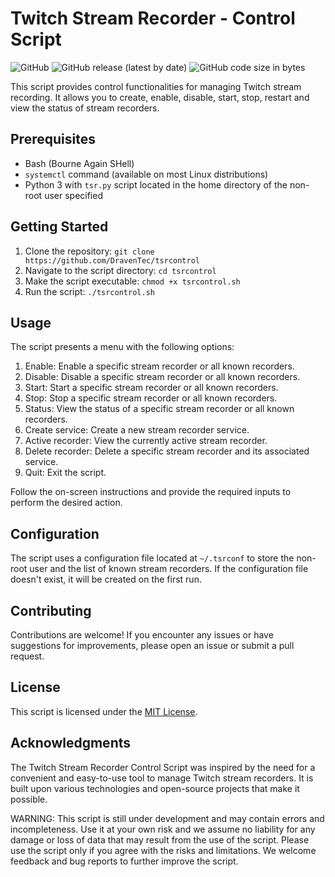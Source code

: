 # Twitch Stream Recorder - Control Script
![GitHub](https://img.shields.io/github/license/DravenTec/tsrcontrol)
![GitHub release (latest by date)](https://img.shields.io/github/v/release/DravenTec/tsrcontrol)
![GitHub code size in bytes](https://img.shields.io/github/languages/code-size/DravenTec/tsrcontrol)

This script provides control functionalities for managing Twitch stream recording. 
It allows you to create, enable, disable, start, stop, restart and view the status of stream recorders.

## Prerequisites

- Bash (Bourne Again SHell)
- `systemctl` command (available on most Linux distributions)
- Python 3 with `tsr.py` script located in the home directory of the non-root user specified

## Getting Started

1. Clone the repository: `git clone https://github.com/DravenTec/tsrcontrol`
2. Navigate to the script directory: `cd tsrcontrol`
3. Make the script executable: `chmod +x tsrcontrol.sh`
4. Run the script: `./tsrcontrol.sh`

## Usage

The script presents a menu with the following options:

1. Enable: Enable a specific stream recorder or all known recorders.
2. Disable: Disable a specific stream recorder or all known recorders.
3. Start: Start a specific stream recorder or all known recorders.
4. Stop: Stop a specific stream recorder or all known recorders.
5. Status: View the status of a specific stream recorder or all known recorders.
6. Create service: Create a new stream recorder service.
7. Active recorder: View the currently active stream recorder.
8. Delete recorder: Delete a specific stream recorder and its associated service.
9. Quit: Exit the script.

Follow the on-screen instructions and provide the required inputs to perform the desired action.

## Configuration

The script uses a configuration file located at `~/.tsrconf` to store the non-root user and the list of known stream recorders. 
If the configuration file doesn't exist, it will be created on the first run.

## Contributing
Contributions are welcome! If you encounter any issues or have suggestions for improvements, please open an issue or submit a pull request.

## License

This script is licensed under the [MIT License](LICENSE).

## Acknowledgments
The Twitch Stream Recorder Control Script was inspired by the need for a convenient and easy-to-use tool to manage Twitch stream recorders. 
It is built upon various technologies and open-source projects that make it possible.

WARNING: This script is still under development and may contain errors and incompleteness. 
Use it at your own risk and we assume no liability for any damage or loss of data that may 
result from the use of the script. Please use the script only if you agree with the risks and 
limitations. We welcome feedback and bug reports to further improve the script.



